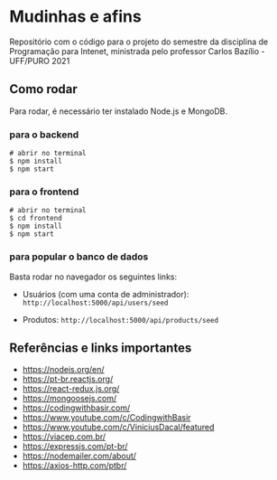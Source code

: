 # Mudinhas e afins 

Repositório com o código para o projeto do semestre da disciplina de Programação para Intenet, ministrada pelo professor Carlos Bazílio - UFF/PURO 2021

## Como rodar
Para rodar, é necessário ter instalado Node.js e MongoDB.

### para o backend

```
# abrir no terminal 
$ npm install
$ npm start
```

### para o frontend

```
# abrir no terminal
$ cd frontend
$ npm install
$ npm start
```
### para popular o banco de dados

Basta rodar no navegador os seguintes links: 

   - Usuários (com uma conta de administrador): ```http://localhost:5000/api/users/seed```
    
   - Produtos: ```http://localhost:5000/api/products/seed```

## Referências e links importantes

- https://nodejs.org/en/
- https://pt-br.reactjs.org/
- https://react-redux.js.org/
- https://mongoosejs.com/
- https://codingwithbasir.com/
- https://www.youtube.com/c/CodingwithBasir
- https://www.youtube.com/c/ViniciusDacal/featured
- https://viacep.com.br/
- https://expressjs.com/pt-br/
- https://nodemailer.com/about/
- https://axios-http.com/ptbr/
